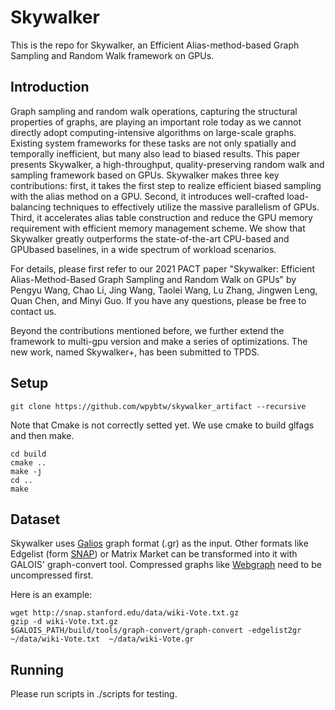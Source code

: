 # Skywalker

This is the repo for Skywalker, an Efficient Alias-method-based Graph Sampling and Random Walk framework on GPUs. 

## Introduction

Graph sampling and random walk operations, capturing the structural properties of graphs, are playing an important role today as we cannot directly adopt computing-intensive
algorithms on large-scale graphs. Existing system frameworks for these tasks are not only spatially and temporally inefficient, but many also lead to biased results. This paper presents Skywalker, a high-throughput, quality-preserving random walk and sampling framework based on GPUs. Skywalker makes three key contributions: first, it takes the first step to realize efficient biased sampling with the alias method on a GPU. Second, it introduces well-crafted load-balancing techniques to effectively utilize the massive parallelism of GPUs. Third, it accelerates alias table construction and reduce the GPU memory requirement with efficient memory management scheme. We show that Skywalker
greatly outperforms the state-of-the-art CPU-based and GPUbased baselines, in a wide spectrum of workload scenarios.

For details, please first refer to our 2021 PACT paper "Skywalker: Efficient Alias-Method-Based Graph Sampling and Random Walk on GPUs" by 	Pengyu Wang, 
Chao Li, Jing Wang, Taolei Wang, Lu Zhang, Jingwen Leng, Quan Chen, and Minyi Guo. If you have any questions, please be free to contact us.

Beyond the contributions mentioned before, we further extend the framework to multi-gpu version and make a series of optimizations. The new work, named Skywalker+, has been submitted to TPDS.

## Setup
```
git clone https://github.com/wpybtw/skywalker_artifact --recursive
```

Note that Cmake is not correctly setted yet. We use cmake to build glfags and then make. 
```
cd build
cmake ..
make -j
cd ..
make
```

## Dataset
Skywalker uses [Galios](https://iss.oden.utexas.edu/?p=projects/galois) graph format (.gr) as the input. Other formats like Edgelist (form [SNAP](http://snap.stanford.edu/data/index.html)) or Matrix Market can be transformed into it with GALOIS' graph-convert tool. Compressed graphs like [Webgraph](http://law.di.unimi.it/datasets.php) need to be uncompressed first.

Here is an example:
```
wget http://snap.stanford.edu/data/wiki-Vote.txt.gz
gzip -d wiki-Vote.txt.gz
$GALOIS_PATH/build/tools/graph-convert/graph-convert -edgelist2gr  ~/data/wiki-Vote.txt  ~/data/wiki-Vote.gr
```
## Running
Please run scripts in ./scripts for testing.
